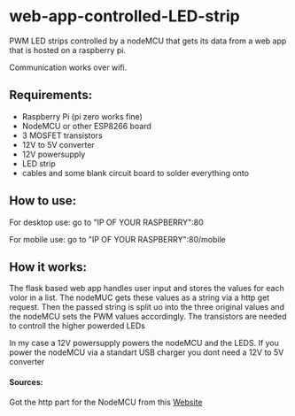 # web-app-controlled-LED-strip
PWM LED strips controlled by a nodeMCU that gets its data from a web app that is hosted on a raspberry pi.

Communication works over wifi.

<h2>Requirements:</h2>
<ul>
  <li>Raspberry Pi (pi zero works fine)</li>
  <li>NodeMCU or other ESP8266 board</li>
  <li>3 MOSFET transistors</li>
  <li>12V to 5V converter</li>
  <li>12V powersupply</li>
  <li>LED strip</li>
  <li>cables and some blank circuit board to solder everything onto</li>
</ul>

<h2>How to use:</h2>
<p>For desktop use: go to "IP OF YOUR RASPBERRY":80</p>
<p>For mobile use: go to "IP OF YOUR RASPBERRY":80/mobile</p>

<h2>How it works:</h2>
<p>The flask based web app handles user input and stores the values for each volor in a list. The nodeMUC gets these values as a string via a http get request. Then the passed string is split uo into the three original values and the nodeMCU sets the PWM values accordingly. The transistors are needed to controll the higher powerded LEDs </p>
<p>In my case a 12V powersupply powers the nodeMCU and the LEDS. If you power the nodeMCU via a standart USB charger you dont need a 12V to 5V converter</>
<br>
<h4>Sources:</h4>
<p>Got the http part for the NodeMCU from this <a href="https://randomnerdtutorials.com/esp8266-nodemcu-http-get-post-arduino/" target="_blank">Website</a></p>
